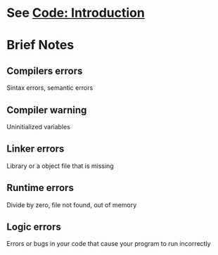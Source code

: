 # See [Code: Introduction](https://github.com/asofcs/First_Steps_C/blob/Introduction/src/test.c)
# Brief Notes
## Compilers errors
Sintax errors, semantic errors
## Compiler warning
Uninitialized variables
## Linker errors
Library or a object file that is missing
## Runtime errors
Divide by zero, file not found, out of memory
## Logic errors
Errors or bugs in your code that cause your program to run incorrectly
